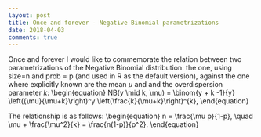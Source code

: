 ```yaml
---
layout: post
title: Once and forever - Negative Binomial parametrizations
date: 2018-04-03
comments: true
---
```

Once and forever I would like to commemorate the relation between two parametrizations of the Negative Binomial distribution: the one, using size=n and prob = p (and used in R as the default version), against the one where explicitly known are the mean $\mu$ and and the overdispersion parameter $k$:
\begin{equation}
NB(y \mid k, \mu) = \binom{y + k -1}{y} \left(\{\mu}{\mu+k}\right)^y \left(\frac{k}{\mu+k}\right)^{k},
\end{equation}

The relationship is as follows:
\begin{equation}
n = \frac{\mu p}{1-p}, \quad \mu + \frac{\mu^2}{k} = \frac{n(1-p)}{p^2}.
\end{equation}

